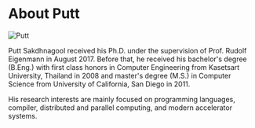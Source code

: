 # About Putt    

![Putt][portrait]

Putt Sakdhnagool received his Ph.D. under the supervision of Prof. Rudolf Eigenmann in August 2017. Before that, he received his bachelor's degree (B.Eng.) with first class honors in Computer Engineering from Kasetsart University, Thailand in 2008 and master's degree (M.S.) in Computer Science from University of California, San Diego in 2011. 

His research interests are mainly focused on programming languages, compiler, distributed and parallel computing, and modern accelerator systems.

[portrait]:{{site.url}}/assets/images/putt.jpg
